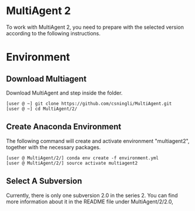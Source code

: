 # MultiAgent 2
To work with MultiAgent 2, you need to prepare with the selected version according 
to the following instructions.

# Environment
## Download Multiagent
Download MultiAgent and step inside the folder.

	[user @ ~] git clone https://github.com/csningli/MultiAgent.git
	[user @ ~] cd MultiAgent/2/
	
## Create Anaconda Environment
The following command will create and activate environment "multiagent2", together with the necessary packages.
	
	[user @ MultiAgent/2/] conda env create -f environment.yml
	[user @ MultiAgent/2/] source activate multiagent2
	
## Select A Subversion
Currently, there is only one subversion 2.0 in the series 2. You can find more information about it
in the README file under MultiAgent/2/2.0, 
	
